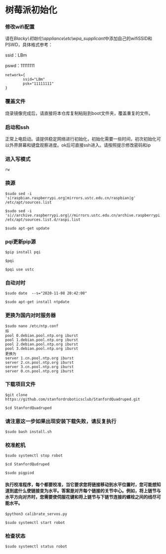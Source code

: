 # 树莓派初始化
### 修改wifi配置
请在*Blacky\初始化\appliance\etc\wpa_supplicant*中添加自己的wifiSSID和PSWD，具体格式参考：

ssid：LBm

pswd：11111111

```text
network={
        ssid="LBm"
        psk="11111111"
}
```


### 覆盖文件
烧录镜像完成后，请直接将本仓库复制粘贴到boot文件夹，覆盖重复的文件。

### 启动和ssh

正常上电启动。请提供稳定网络进行初始化，初始化需要一些时间，初次初始化可以外界屏幕和键盘观察进度。ok后可直接ssh进入。请按照提示修改密码和ip

### 进入写模式
```shell
rw
```
### 换源
```shell
$sudo sed -i 's|raspbian.raspberrypi.org|mirrors.ustc.edu.cn/raspbian|g' /etc/apt/sources.list

$sudo sed -i 's|//archive.raspberrypi.org|//mirrors.ustc.edu.cn/archive.raspberrypi.org|g' /etc/apt/sources.list.d/raspi.list

$sudo apt-get update
```
### pqi更新pip源
```shell
$pip install pqi

$pqi

$pqi use ustc
```
### 自动对时
```shell
$sudo date  --s="2020-11-08 20:42:00"

$sudo apt-get install ntpdate 
```
### 更换为国内对时服务器
```shell
$sudo nano /etc/ntp.conf
将
pool 0.debian.pool.ntp.org iburst
pool 1.debian.pool.ntp.org iburst
pool 2.debian.pool.ntp.org iburst
pool 3.debian.pool.ntp.org iburst
更换为
server 1.cn.pool.ntp.org iburst
server 2.cn.pool.ntp.org iburst
server 3.cn.pool.ntp.org iburst
server 0.cn.pool.ntp.org iburst
```
### 下载项目文件
```shell
$git clone https://github.com/stanfordroboticsclub/StanfordQuadruped.git

$cd StanfordQuadruped
```
### 请注意这一步如果出现安装下载失败，请反复执行
```shell
$sudo bash install.sh
```
### 校准舵机
```shell
$sudo systemctl stop robot

$cd StanfordQudruped

$sudo pigpiod
```
#### 执行校准程序，每个都要校准，当它要求您将链接移动到水平位置时，您可能想知道到底什么使链接变为水平。答案是对齐每个链接的关节中心。例如，将上链节与水平方向对齐时，您需要使伺服花键和将上链节与下链节连接的螺栓之间的线尽可能水平。
```shell
$python3 calibrate_servos.py

$sudo systemctl start robot
```
### 检查状态
```shell
$sudo systemctl status robot
```
